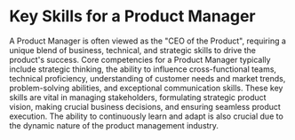 # Key Skills for a Product Manager

A Product Manager is often viewed as the "CEO of the Product", requiring a unique blend of business, technical, and strategic skills to drive the product's success. Core competencies for a Product Manager typically include strategic thinking, the ability to influence cross-functional teams, technical proficiency, understanding of customer needs and market trends, problem-solving abilities, and exceptional communication skills. These key skills are vital in managing stakeholders, formulating strategic product vision, making crucial business decisions, and ensuring seamless product execution. The ability to continuously learn and adapt is also crucial due to the dynamic nature of the product management industry.